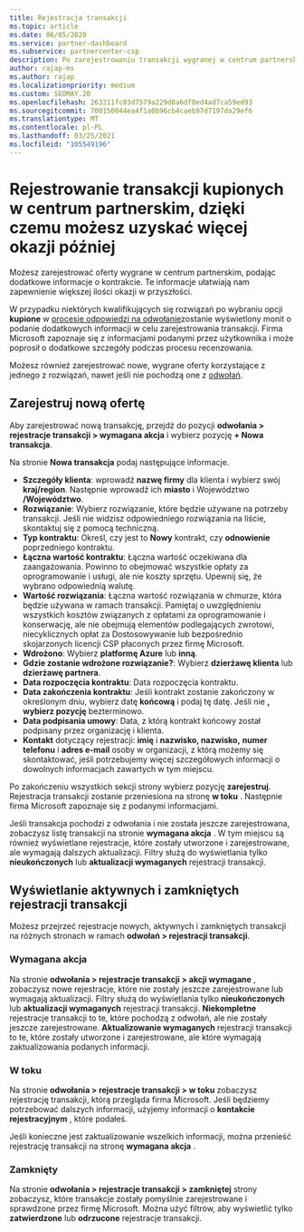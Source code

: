 ```yaml
---
title: Rejestracja transakcji
ms.topic: article
ms.date: 06/05/2020
ms.service: partner-dashboard
ms.subservice: partnercenter-csp
description: Po zarejestrowaniu transakcji wygranej w centrum partnerskim firma Microsoft może zapewnić większą okazję w przyszłości.
author: rajap-ms
ms.author: rajap
ms.localizationpriority: medium
ms.custom: SEOMAY.20
ms.openlocfilehash: 263211fc03d7579a229d8a6df8ed4ad7ca59ed93
ms.sourcegitcommit: 700150044ea4f1a0b96cb4caeb97d7197da29ef6
ms.translationtype: MT
ms.contentlocale: pl-PL
ms.lasthandoff: 03/25/2021
ms.locfileid: "105549196"
---
```

# <a name="register-deals-youve-won-in-partner-center-so-you-can-get-more-opportunities-later"></a>Rejestrowanie transakcji kupionych w centrum partnerskim, dzięki czemu możesz uzyskać więcej okazji później

Możesz zarejestrować oferty wygrane w centrum partnerskim, podając dodatkowe informacje o kontrakcie. Te informacje ułatwiają nam zapewnienie większej ilości okazji w przyszłości.

W przypadku niektórych kwalifikujących się rozwiązań po wybraniu opcji **kupione** w [procesie odpowiedzi na odwołanie](manage-leads.md)zostanie wyświetlony monit o podanie dodatkowych informacji w celu zarejestrowania transakcji. Firma Microsoft zapoznaje się z informacjami podanymi przez użytkownika i może poprosił o dodatkowe szczegóły podczas procesu recenzowania.

Możesz również zarejestrować nowe, wygrane oferty korzystające z jednego z rozwiązań, nawet jeśli nie pochodzą one z [odwołań](referrals.md). 

## <a name="register-a-new-deal"></a>Zarejestruj nową ofertę

Aby zarejestrować nową transakcję, przejdź do pozycji **odwołania > rejestracje transakcji > wymagana akcja** i wybierz pozycję **+ Nowa transakcja**.

Na stronie **Nowa transakcja** podaj następujące informacje.

- **Szczegóły klienta**: wprowadź **nazwę firmy** dla klienta i wybierz swój **kraj/region**. Następnie wprowadź ich **miasto** i Województwo **/Województwo**.
- **Rozwiązanie**: Wybierz rozwiązanie, które będzie używane na potrzeby transakcji. Jeśli nie widzisz odpowiedniego rozwiązania na liście, skontaktuj się z pomocą techniczną.
- **Typ kontraktu**: Określ, czy jest to **Nowy** kontrakt, czy **odnowienie** poprzedniego kontraktu.
- **Łączna wartość kontraktu**: Łączna wartość oczekiwana dla zaangażowania. Powinno to obejmować wszystkie opłaty za oprogramowanie i usługi, ale nie koszty sprzętu. Upewnij się, że wybrano odpowiednią walutę.
- **Wartość rozwiązania**: Łączna wartość rozwiązania w chmurze, która będzie używana w ramach transakcji. Pamiętaj o uwzględnieniu wszystkich kosztów związanych z opłatami za oprogramowanie i konserwację, ale nie obejmują elementów podlegających zwrotowi, niecyklicznych opłat za Dostosowywanie lub bezpośrednio skojarzonych licencji CSP płaconych przez firmę Microsoft.
- **Wdrożono**: Wybierz **platformę Azure** lub **inną**.
- **Gdzie zostanie wdrożone rozwiązanie?**: Wybierz **dzierżawę klienta** lub **dzierżawę partnera**.
- **Data rozpoczęcia kontraktu**: Data rozpoczęcia kontraktu.
- **Data zakończenia kontraktu**: Jeśli kontrakt zostanie zakończony w określonym dniu, wybierz datę **końcową** i podaj tę datę. Jeśli nie **, wybierz pozycję** bezterminowo.
- **Data podpisania umowy**: Data, z którą kontrakt końcowy został podpisany przez organizację i klienta.
- **Kontakt** dotyczący rejestracji: **imię** i **nazwisko, nazwisko,** **numer telefonu** i **adres e-mail** osoby w organizacji, z którą możemy się skontaktować, jeśli potrzebujemy więcej szczegółowych informacji o dowolnych informacjach zawartych w tym miejscu.

Po zakończeniu wszystkich sekcji strony wybierz pozycję **zarejestruj**. Rejestracja transakcji zostanie przeniesiona na stronę **w toku** . Następnie firma Microsoft zapoznaje się z podanymi informacjami.

Jeśli transakcja pochodzi z odwołania i nie została jeszcze zarejestrowana, zobaczysz listę transakcji na stronie **wymagana akcja** . W tym miejscu są również wyświetlane rejestracje, które zostały utworzone i zarejestrowane, ale wymagają dalszych aktualizacji. Filtry służą do wyświetlania tylko **nieukończonych** lub **aktualizacji wymaganych** rejestracji transakcji.

## <a name="viewing-active-and-closed-deal-registrations"></a>Wyświetlanie aktywnych i zamkniętych rejestracji transakcji

Możesz przejrzeć rejestracje nowych, aktywnych i zamkniętych transakcji na różnych stronach w ramach **odwołań > rejestracji transakcji**.

### <a name="action-required"></a>Wymagana akcja

Na stronie **odwołania > rejestracje transakcji > akcji wymagane** , zobaczysz nowe rejestracje, które nie zostały jeszcze zarejestrowane lub wymagają aktualizacji. Filtry służą do wyświetlania tylko **nieukończonych** lub **aktualizacji wymaganych** rejestracji transakcji. **Niekompletne** rejestracje transakcji to te, które pochodzą z odwołań, ale nie zostały jeszcze zarejestrowane. **Aktualizowanie wymaganych** rejestracji transakcji to te, które zostały utworzone i zarejestrowane, ale które wymagają zaktualizowania podanych informacji.

### <a name="in-progress"></a>W toku

Na stronie **odwołania > rejestracje transakcji > w toku** zobaczysz rejestrację transakcji, którą przegląda firma Microsoft. Jeśli będziemy potrzebować dalszych informacji, użyjemy informacji o **kontakcie rejestracyjnym** , które podałeś.

Jeśli konieczne jest zaktualizowanie wszelkich informacji, można przenieść rejestrację transakcji na stronę **wymagana akcja** .

### <a name="closed"></a>Zamknięty

Na stronie **odwołania > rejestracje transakcji > zamkniętej** strony zobaczysz, które transakcje zostały pomyślnie zarejestrowane i sprawdzone przez firmę Microsoft. Można użyć filtrów, aby wyświetlić tylko **zatwierdzone** lub **odrzucone** rejestracje transakcji.
